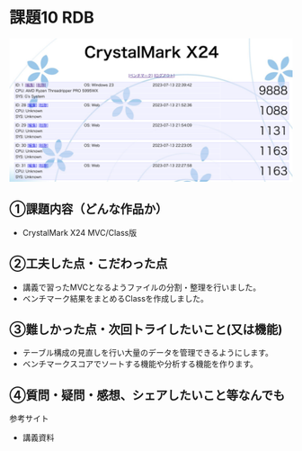 # 課題10 RDB

![実行画面](images/kadai10.png) 

## ①課題内容（どんな作品か）
- CrystalMark X24 MVC/Class版

## ②工夫した点・こだわった点
- 講義で習ったMVCとなるようファイルの分割・整理を行いました。
- ベンチマーク結果をまとめるClassを作成しました。

## ③難しかった点・次回トライしたいこと(又は機能)
- テーブル構成の見直しを行い大量のデータを管理できるようにします。
- ベンチマークスコアでソートする機能や分析する機能を作ります。

## ④質問・疑問・感想、シェアしたいこと等なんでも
参考サイト
- 講義資料

